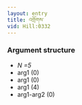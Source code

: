 ```yaml
---
layout: entry
title: འགྲོགས་
vid: Hill:0332
---
```

### Argument structure
* _N =5_
* arg1 (0)
* arg1 (0)
* arg1 (4)
* arg1-arg2 (0)
